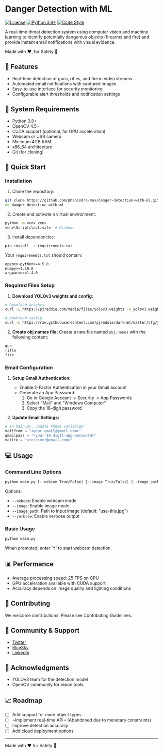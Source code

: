 # Danger Detection with ML

[![License](https://img.shields.io/badge/License-MIT-blue.svg)](LICENSE)
[![Python 3.8+](https://img.shields.io/badge/python-3.8+-blue.svg)](https://www.python.org/downloads/)
[![Code Style](https://img.shields.io/badge/code%20style-black-000000.svg)](https://github.com/psf/black)

A real-time threat detection system using computer vision and machine learning to identify potentially dangerous objects (firearms and fire) and provide instant email notifications with visual evidence.


Made with ❤️, for Safety 🦺


## 🎯 Features

- Real-time detection of guns, rifles, and fire in video streams
- Automated email notifications with captured images
- Easy-to-use interface for security monitoring
- Configurable alert thresholds and notification settings

## 🌟 System Requirements

- Python 3.8+
- OpenCV 4.5+
- CUDA support (optional, for GPU acceleration)
- Webcam or USB camera
- Minimum 4GB RAM
- x86_64 architecture
- Git (for cloning)

## 🚀 Quick Start

### Installation

1. Clone the repository:
```bash
git clone https://github.com/phanindra-max/danger-detection-with-ml.git
cd danger-detection-with-ml
```

2. Create and activate a virtual environment:
```bash
python -m venv venv
venv\Scripts\activate  # Windows
```

3. Install dependencies:
```bash
pip install -r requirements.txt
```

Your `requirements.txt` should contain:
```txt
opencv-python>=4.5.0
numpy>=1.19.0
argparse>=1.4.0
```

### Required Files Setup

1. **Download YOLOv3 weights and config:**
```bash
# Download weights
curl -L https://pjreddie.com/media/files/yolov3.weights -o yolov3.weights

# Download config
curl -L https://raw.githubusercontent.com/pjreddie/darknet/master/cfg/yolov3.cfg -o yolov3.cfg
```

2. **Create obj.names file:**
Create a new file named `obj.names` with the following content:
```txt
gun
rifle
fire
```

### Email Configuration

1. **Setup Gmail Authentication:**
   - Enable 2-Factor Authentication in your Gmail account
   - Generate an App Password:
     1. Go to Google Account → Security → App Passwords
     2. Select "Mail" and "Windows Computer"
     3. Copy the 16-digit password

2. **Update Email Settings:**
```python
# In main.py, update these variables:
mailfrom = "<your.email@gmail.com>"
gmailpass = "<your-16-digit-app-password>"
mailto = "<receiver@email.com>"
```

## 💻 Usage

### Command Line Options

```bash
python main.py [--webcam True/False] [--image True/False] [--image_path PATH] [--verbose True/False]
```

Options:
- `--webcam`: Enable webcam mode
- `--image`: Enable image mode
- `--image_path`: Path to input image (default: "use-this.jpg")
- `--verbose`: Enable verbose output

### Basic Usage

```bash
python main.py
```
When prompted, enter 'Y' to start webcam detection.

## 📊 Performance

- Average processing speed: 25 FPS on CPU
- GPU acceleration available with CUDA support
- Accuracy depends on image quality and lighting conditions

## 🤝 Contributing

We welcome contributions! Please see Contributing Guidelines.

## 🌈 Community & Support

- [Twitter](https://x.com/phanindraMax)
- [BlueSky](https://bsky.app/profile/phanindra-max.bsky.social)
- [LinkedIn](https://www.linkedin.com/in/phanindra-max/)


## 🙏 Acknowledgments

- YOLOv3 team for the detection model
- OpenCV community for vision tools

## 📈 Roadmap

- [ ] Add support for more object types
- [ ] ~Implement real-time API~ (Abandoned due to monetary constraints)
- [ ] Improve detection accuracy
- [ ] Add cloud deployment options

---

Made with ❤️ for Safety 🦺
